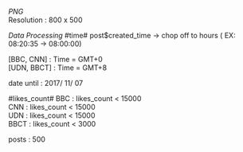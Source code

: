 *PNG*  
  Resolution : 800 x 500


*Data Processing*
  #time#
  post$created_time -> chop off to hours ( EX: 08:20:35 -> 08:00:00)  
  

  [BBC, CNN] : Time = GMT+0  
  [UDN, BBCT] : Time = GMT+8  
  
  date until : 2017/ 11/ 07  
  
  #likes_count#
  BBC : likes_count < 15000  
  CNN : likes_count < 15000  
  UDN : likes_count < 15000  
  BBCT : likes_count < 3000  
  
  posts : 500
